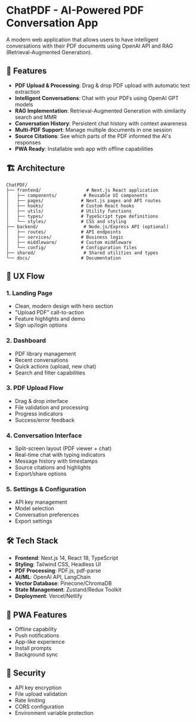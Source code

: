 # ChatPDF - AI-Powered PDF Conversation App

A modern web application that allows users to have intelligent conversations with their PDF documents using OpenAI API and RAG (Retrieval-Augmented Generation).

## 🚀 Features

- **PDF Upload & Processing**: Drag & drop PDF upload with automatic text extraction
- **Intelligent Conversations**: Chat with your PDFs using OpenAI GPT models
- **RAG Implementation**: Retrieval-Augmented Generation with similarity search and MMR
- **Conversation History**: Persistent chat history with context awareness
- **Multi-PDF Support**: Manage multiple documents in one session
- **Source Citations**: See which parts of the PDF informed the AI's responses
- **PWA Ready**: Installable web app with offline capabilities

## 🏗️ Architecture

```
ChatPDF/
├── frontend/                 # Next.js React application
│   ├── components/          # Reusable UI components
│   ├── pages/              # Next.js pages and API routes
│   ├── hooks/              # Custom React hooks
│   ├── utils/              # Utility functions
│   ├── types/              # TypeScript type definitions
│   └── styles/             # CSS and styling
├── backend/                 # Node.js/Express API (optional)
│   ├── routes/             # API endpoints
│   ├── services/           # Business logic
│   ├── middleware/         # Custom middleware
│   └── config/             # Configuration files
├── shared/                  # Shared utilities and types
└── docs/                   # Documentation
```

## 🎨 UX Flow

### 1. Landing Page
- Clean, modern design with hero section
- "Upload PDF" call-to-action
- Feature highlights and demo
- Sign up/login options

### 2. Dashboard
- PDF library management
- Recent conversations
- Quick actions (upload, new chat)
- Search and filter capabilities

### 3. PDF Upload Flow
- Drag & drop interface
- File validation and processing
- Progress indicators
- Success/error feedback

### 4. Conversation Interface
- Split-screen layout (PDF viewer + chat)
- Real-time chat with typing indicators
- Message history with timestamps
- Source citations and highlights
- Export/share options

### 5. Settings & Configuration
- API key management
- Model selection
- Conversation preferences
- Export settings

## 🛠️ Tech Stack

- **Frontend**: Next.js 14, React 18, TypeScript
- **Styling**: Tailwind CSS, Headless UI
- **PDF Processing**: PDF.js, pdf-parse
- **AI/ML**: OpenAI API, LangChain
- **Vector Database**: Pinecone/ChromaDB
- **State Management**: Zustand/Redux Toolkit
- **Deployment**: Vercel/Netlify

## 📱 PWA Features

- Offline capability
- Push notifications
- App-like experience
- Install prompts
- Background sync

## 🔐 Security

- API key encryption
- File upload validation
- Rate limiting
- CORS configuration
- Environment variable protection 